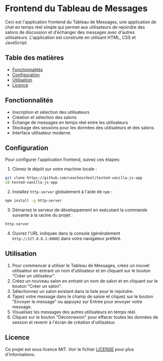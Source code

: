 # Frontend du Tableau de Messages

Ceci est l'application frontend du Tableau de Messages, une application de chat en temps réel simple qui permet aux utilisateurs de rejoindre des salons de discussion et d'échanger des messages avec d'autres utilisateurs. L'application est construite en utilisant HTML, CSS et JavaScript.

## Table des matières

- [Fonctionnalités](#fonctionnalités)
- [Configuration](#configuration)
- [Utilisation](#utilisation)
- [Licence](#licence)

## Fonctionnalités

- Inscription et sélection des utilisateurs
- Création et sélection des salons
- Échange de messages en temps réel entre les utilisateurs
- Stockage des sessions pour les données des utilisateurs et des salons
- Interface utilisateur moderne

## Configuration

Pour configurer l'application frontend, suivez ces étapes:

1. Clonez le dépôt sur votre machine locale :

```sh
git clone https://github.com/ceocheschool/tested-vanilla-js-app
cd tested-vanilla-js-app
```

2. Installez `http-server` globalement à l'aide de `npm` :

```sh
npm install -g http-server
```

3. Démarrez le serveur de développement en exécutant la commande suivante à la racine du projet :

```sh
http-server
```

4. Ouvrez l'URL indiquée dans la console (généralement `http://127.0.0.1:8080`) dans votre navigateur préféré.

## Utilisation

1. Pour commencer à utiliser le Tableau de Messages, créez un nouvel utilisateur en entrant un nom d'utilisateur et en cliquant sur le bouton "Créer un utilisateur".
2. Créez un nouveau salon en entrant un nom de salon et en cliquant sur le bouton "Créer un salon".
3. Sélectionnez un salon existant dans la liste pour le rejoindre.
4. Tapez votre message dans le champ de saisie et cliquez sur le bouton "Envoyer le message" ou appuyez sur Entrée pour envoyer votre message.
5. Visualisez les messages des autres utilisateurs en temps réel.
6. Cliquez sur le bouton "Déconnexion" pour effacer toutes les données de session et revenir à l'écran de création d'utilisateur.

## Licence

Ce projet est sous licence MIT. Voir le fichier [LICENSE](LICENSE) pour plus d'informations.
